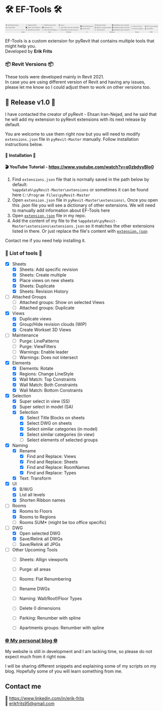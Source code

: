 # 🛠 EF-Tools 🛠 
![EF-Tools](https://github.com/ErikFrits/EF-Tools/blob/main/EF-Tools%20Overview.PNG?raw=true)

EF-Tools is a custom extension for pyRevit that contains multiple tools that might help you.  
Developed by **Erik Frits**




### 📦 Revit Versions 📦
These tools were developed mainly in Revit 2021.  
In case you are using different version of Revit and having any issues,  
please let me know so I could adjust them to work on other versions too.

##  🎉 Release v1.0 🎉
I have contacted the creator of pyRevit - Ehsan Iran-Nejad, and he said that he will 
add my extension to pyRevit extensions with its next release by default.

You are welcome to use them right now but you will need to modify `extensions.json` file in `pyRevit-Master` manually.
Follow installation instructions below.

#### 💠 Installation 💠 

#### 🎬 YouTube Tutorial - https://www.youtube.com/watch?v=q0zbdyyBIo0
1) Find `extensions.json` file that is normally saved in the path below by default:  
`%appdata%\pyRevit-Master\extensions` or sometimes it can be found here `C:\Program Files\pyRevit-Master`
2) Open `extension.json` file in `pyRevit-Master\extensions\`. Once you open this .json file 
you will see a dictionary of other extensions. We will need to manually add information about EF-Tools here
3) Open [`extension.json`](https://github.com/ErikFrits/EF-Tools/blob/main/extension.json) file in my repo.
4) Add the content of my file to the `%appdata%\pyRevit-Master\extensions\extensions.json` so it 
matches the other extensions listed in there. Or just replace the file's content with [`extension.json`](https://github.com/ErikFrits/EF-Tools/blob/main/installation/extension.json)

Contact me if you need help installing it.

### 📜 List of tools 📜

- [x] Sheets
    - [x] Sheets: Add specific revision
    - [x] Sheets: Create multiple
    - [x] Place views on new sheets
    - [x] Sheets: Duplicate
    - [x] Sheets: Revision History
    
- [ ] Attached Groups
    - [ ] Attached groups: Show on selected Views
    - [ ] Attached groups: Duplicate 
        
- [x] Views
    - [x] Duplicate views
    - [x] Group/Hide revision clouds (WIP)
    - [x] Create Workset 3D Views
    
- [ ] Maintenance
    - [ ] Purge: LinePatterns
    - [ ] Purge: ViewFilters
    - [ ] Warnings: Enable leader
    - [ ] Warnings: Does not intersect
    
- [x] Elements
    - [x] Elements: Rotate
    - [x] Regions: Change LineStyle
    - [x] Wall Match: Top Constraints
    - [x] Wall Match: Both Constraints
    - [x] Wall Match: Bottom Constraints
    
- [x] Selection
    - [x] Super select in view (SS)
    - [x] Super select in model (SA)
    - [x] Selection
        - [x] Select Title Blocks on sheets
        - [x] Select DWG on sheets
        - [x] Select similar categories (in model)
        - [x] Select similar categories (in view)
        - [ ] Select elements of selected groups

- [x] Naming
    - [x] Rename
        - [x] Find and Replace: Views
        - [x] Find and Replace: Sheets
        - [x] Find and Replace: RoomNames
        - [x] Find and Replace: Types
    - [x] Text: Transform
    
- [x] UI
    - [x] B/W/G 
    - [x] List all levels
    - [x] Shorten Ribbon names
           
- [ ] Rooms
    - [x] Rooms to Floors
    - [x] Rooms to Regions
    - [ ] Rooms SUM* (might be too office specific)
    
- [ ] DWG
    - [x] Open selected DWG
    - [x] Save/Relink all DWGs
    - [ ] Save/Relink all JPGs
        
- [ ] Other Upcoming Tools 
    - [ ] Sheets: Allign viewports
    - [ ] Purge: all areas
    - [ ] Rooms: Flat Renumbering
    - [ ] Rename DWGs
    - [ ] Naming: Wall/Roof/Floor Types 
    - [ ] Delete 0 dimensions
    - [ ] Parking: Renumber with spline
    - [ ] Apartments groups: Renumber with spline 


### [🌐 My personal blog 🌐](www.erikfrits.com/blog "Erik Frits - Blog") 
My website is still in development and I am lacking time, so please do not expect much from it right now.

I will be sharing different snippets and explaining some of my scripts on my blog. 
Hopefully some of you will learn something from me.

## Contact me
🤵 https://www.linkedin.com/in/erik-frits  
📨 erikfrits95@gmail.com


